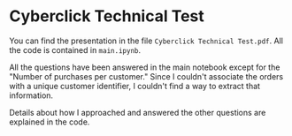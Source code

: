 # Cyberclick Technical Test

You can find the presentation in the file `Cyberclick Technical Test.pdf`. All the code is contained in `main.ipynb`.

All the questions have been answered in the main notebook except for the "Number of purchases per customer." Since I couldn't associate the orders with a unique customer identifier, I couldn't find a way to extract that information. 

Details about how I approached and answered the other questions are explained in the code.

